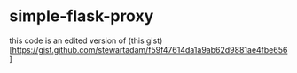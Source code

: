 # simple-flask-proxy

this code is an edited version of (this gist)[https://gist.github.com/stewartadam/f59f47614da1a9ab62d9881ae4fbe656]

